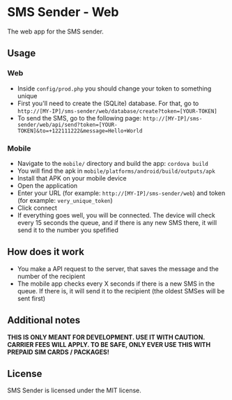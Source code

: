 # SMS Sender - Web

The web app for the SMS sender.


## Usage

### Web

* Inside `config/prod.php` you should change your token to something unique
* First you'll need to create the (SQLite) database. For that, go to `http://[MY-IP]/sms-sender/web/database/create?token=[YOUR-TOKEN]`
* To send the SMS, go to the following page: `http://[MY-IP]/sms-sender/web/api/send?token=[YOUR-TOKEN]&to=+122111222&message=Hello+World`

### Mobile

* Navigate to the `mobile/` directory and build the app: `cordova build`
* You will find the apk in `mobile/platforms/android/build/outputs/apk`
* Install that APK on your mobile device
* Open the application
* Enter your URL (for example: `http://[MY-IP]/sms-sender/web`) and token (for example: `very_unique_token`)
* Click connect
* If everything goes well, you will be connected. The device will check every 15 seconds the queue, and if there is any new SMS there, it will send it to the number you spefified


## How does it work

* You make a API request to the server, that saves the message and the number of the recipient
* The mobile app checks every X seconds if there is a new SMS in the queue. If there is, it will send it to the recipient (the oldest SMSes will be sent first)


## Additional notes

**THIS IS ONLY MEANT FOR DEVELOPMENT. USE IT WITH CAUTION. CARRIER FEES WILL APPLY. TO BE SAFE, ONLY EVER USE THIS WITH PREPAID SIM CARDS / PACKAGES!**


## License

SMS Sender is licensed under the MIT license.
